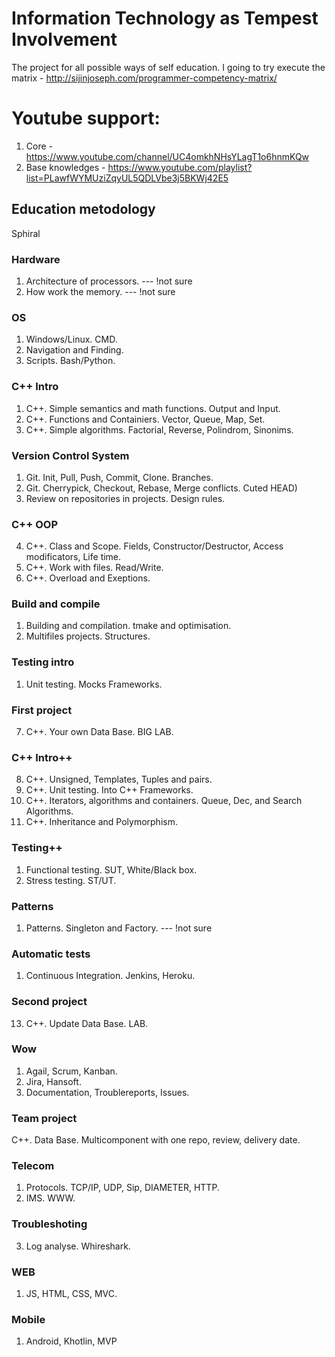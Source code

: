 # Information Technology as Tempest Involvement
The project for all possible ways of self education.
I going to try execute the matrix - http://sijinjoseph.com/programmer-competency-matrix/

# Youtube support:
1. Core - https://www.youtube.com/channel/UC4omkhNHsYLagT1o6hnmKQw
2. Base knowledges - https://www.youtube.com/playlist?list=PLawfWYMUziZqyUL5QDLVbe3j5BKWj42E5

## Education metodology
Sphiral

### Hardware
1. Architecture of processors. --- !not sure
2. How work the memory. --- !not sure

### OS
1. Windows/Linux. CMD.
2. Navigation and Finding. 
3. Scripts. Bash/Python.

### C++ Intro
1. C++. Simple semantics and math functions. Output and Input.
2. C++. Functions and Containiers. Vector, Queue, Map, Set.
3. C++. Simple algorithms. Factorial, Reverse, Polindrom, Sinonims.

### Version Control System
1. Git. Init, Pull, Push, Commit, Clone. Branches.
2. Git. Cherrypick, Checkout, Rebase, Merge conflicts. Cuted HEAD)
3. Review on repositories in projects. Design rules.

### C++ OOP
4. C++. Class and Scope. Fields, Constructor/Destructor, Access modificators, Life time.
5. C++. Work with files. Read/Write.
6. C++. Overload and Exeptions. 

### Build and compile
1. Building and compilation. tmake and optimisation.
2. Multifiles projects. Structures.

### Testing intro
1. Unit testing. Mocks Frameworks.

### First project
7. C++. Your own Data Base. BIG LAB.

### C++ Intro++
8. C++. Unsigned, Templates, Tuples and pairs.
9. C++. Unit testing. Into C++ Frameworks.
10. C++. Iterators, algorithms and containers. Queue, Dec, and Search Algorithms.
11. C++. Inheritance and Polymorphism.

### Testing++
1. Functional testing. SUT, White/Black box.
2. Stress testing. ST/UT.

### Patterns
1. Patterns. Singleton and Factory. --- !not sure

### Automatic tests
1. Continuous Integration. Jenkins, Heroku.

### Second project
13. C++. Update Data Base. LAB.

### Wow
1. Agail, Scrum, Kanban.
2. Jira, Hansoft.
3. Documentation, Troublereports, Issues.

### Team project
C++. Data Base. Multicomponent with one repo, review, delivery date.

### Telecom
1. Protocols. TCP/IP, UDP, Sip, DIAMETER, HTTP.
2. IMS. WWW.

### Troubleshoting
3. Log analyse. Whireshark.

### WEB
1. JS, HTML, CSS, MVC.

### Mobile
1. Android, Khotlin, MVP
